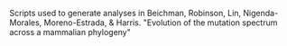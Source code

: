 Scripts used to generate analyses in Beichman, Robinson, Lin, Nigenda-Morales, Moreno-Estrada, & Harris. 
"Evolution of the mutation spectrum across a mammalian phylogeny"
